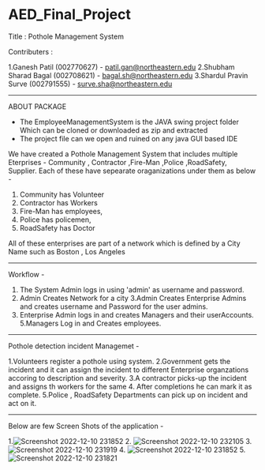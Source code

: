 # AED_Final_Project
Title : Pothole Management System

Contributers : 

1.Ganesh Patil (002770627) - patil.gan@northeastern.edu
2.Shubham Sharad Bagal (002708621) - bagal.sh@northeastern.edu
3.Shardul Pravin Surve (002791555) - surve.sha@northeastern.edu

---------------------------------------------------------------------------------------------------------------------------------------------------------------------

ABOUT PACKAGE

- The EmployeeManagementSystem is the JAVA swing project folder Which can be cloned or downloaded as zip and extracted
- The project file can we open and ruined on any java GUI based IDE


We have created a Pothole Management System that includes multiple Eterprises - Community , Contractor ,Fire-Man ,Police ,RoadSafety, Supplier. Each of these have sepearate oraganizations under them as below - 

1. Community has  Volunteer
2. Contractor has Workers
3. Fire-Man has employees,
4. Police has policemen,
5. RoadSafety has Doctor

All of these enterprises are part of a network  which is defined by a City Name such as Boston , Los Angeles

--------------------------------------------------------------------------------------------------------------------------------------------------------------------

Workflow - 

1. The System Admin logs in using 'admin' as username and password.
2. Admin Creates Network for a city
3.Admin Creates Enterprise Admins and creates username and Password for the user admins.
4. Enterprise Admin logs in and creates Managers and their userAccounts.
5.Managers Log in and Creates employees.

--------------------------------------------------------------------------------------------------------------------------------------------------------------------
Pothole detection incident Managemet - 

1.Volunteers register a pothole using system.
2.Government gets the incident and it can assign the incident to different Enterprise organzations accoring to description and severity.
3.A contractor picks-up the incident and assigns th workers for the same
4. After completions he can mark it as complete.
5.Police , RoadSafety Departments can pick up on incident and act on it.

--------------------------------------------------------------------------------------------------------------------------------------------------------------------
Below are few Screen Shots of the application - 

1.![Screenshot 2022-12-10 231852](https://user-images.githubusercontent.com/113263274/206954541-5efb2b71-0580-4592-aa6f-b28d70ea1085.png)
2. ![Screenshot 2022-12-10 232105](https://user-images.githubusercontent.com/113263274/206954608-ed82ff2b-7413-49cf-94f1-06375f25eb30.png)
3. ![Screenshot 2022-12-10 231919](https://user-images.githubusercontent.com/113263274/206954624-dfc69be4-a448-411f-9a02-b22cc3200dae.png)
4. ![Screenshot 2022-12-10 231852](https://user-images.githubusercontent.com/113263274/206954637-1de1b6a6-3cbd-4732-96a4-a692ef4987d9.png)
5. ![Screenshot 2022-12-10 231821](https://user-images.githubusercontent.com/113263274/206954654-65f82ee2-db8b-43a0-aafe-5309341e3655.png)








